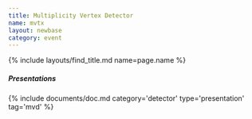 ```yaml
---
title: Multiplicity Vertex Detector
name: mvtx
layout: newbase
category: event
---
```

{% include layouts/find_title.md name=page.name %}

##### Presentations
{% include documents/doc.md category='detector' type='presentation' tag='mvd' %}
